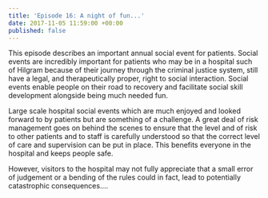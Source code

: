 ```yaml
---
title: 'Episode 16: A night of fun...'
date: 2017-11-05 11:59:00 +00:00
published: false
---
```


This episode describes an important annual social event for patients. Social events are incredibly important for patients who may be in a hospital such of Hilgram because of their journey through the criminal justice system, still have a legal, and therapeutically proper, right to social interaction. Social events enable people on their road to recovery and facilitate social skill development alongside being much needed fun.

Large scale hospital social events which are much enjoyed and looked forward to by patients but are something of a challenge. A great deal of risk management goes on behind the scenes to ensure that the level and of risk to other patients and to staff is carefully understood so that the correct level of care and supervision can be put in place. This benefits everyone in the hospital and keeps people safe.

However, visitors to the hospital may not fully appreciate that a small error of judgement or a bending of the rules could in fact, lead to potentially catastrophic consequences….